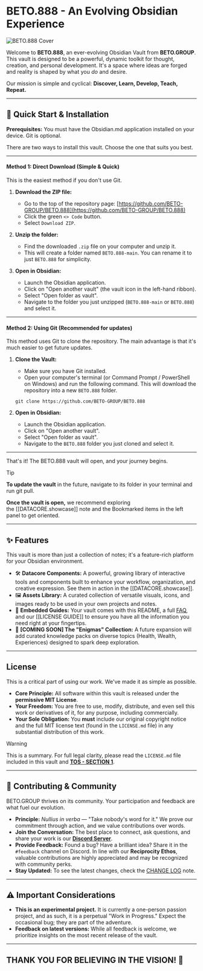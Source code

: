 
# BETO.888 - An Evolving Obsidian Experience

![BETO.888 Cover](_RESOURCES/GIF/beto.888.cover.gif)

Welcome to **BETO.888**, an ever-evolving Obsidian Vault from **BETO.GROUP**. This vault is designed to be a powerful, dynamic toolkit for thought, creation, and personal development. It's a space where ideas are forged and reality is shaped by what you *do* and desire.

Our mission is simple and cyclical: **Discover, Learn, Develop, Teach, Repeat.**

---
## 🚀 Quick Start & Installation
**Prerequisites:** You must have the Obsidian.md application installed on your device. Git is optional.

There are two ways to install this vault. Choose the one that suits you best.

---

#### Method 1: Direct Download (Simple & Quick)
This is the easiest method if you don't use Git.

1.  **Download the ZIP file:**
    - Go to the top of the repository page: [https://github.com/BETO-GROUP/BETO.888](https://github.com/BETO-GROUP/BETO.888)
    - Click the green `<> Code` button.
    - Select `Download ZIP`.

2.  **Unzip the folder:**
    - Find the downloaded `.zip` file on your computer and unzip it.
    - This will create a folder named `BETO.888-main`. You can rename it to just `BETO.888` for simplicity.

3.  **Open in Obsidian:**
    - Launch the Obsidian application.
    - Click on "Open another vault" (the vault icon in the left-hand ribbon).
    - Select "Open folder as vault".
    - Navigate to the folder you just unzipped (`BETO.888-main` or `BETO.888`) and select it.

---

#### Method 2: Using Git (Recommended for updates)
This method uses Git to clone the repository. The main advantage is that it's much easier to get future updates.

1.  **Clone the Vault:**
    - Make sure you have Git installed.
    - Open your computer's terminal (or Command Prompt / PowerShell on Windows) and run the following command. This will download the repository into a new `BETO.888` folder.
    ```shell
    git clone https://github.com/BETO-GROUP/BETO.888
    ```

2.  **Open in Obsidian:**
    - Launch the Obsidian application.
    - Click on "Open another vault".
    - Select "Open folder as vault".
    - Navigate to the `BETO.888` folder you just cloned and select it.

---

That's it! The BETO.888 vault will open, and your journey begins.

> [!TIP]
> **To update the vault** in the future, navigate to its folder in your terminal and run git pull.
> 
> **Once the vault is open,** we recommend exploring the [[DATACORE.showcase]] note and the Bookmarked items in the left panel to get oriented.

---

## ✨ Features

This vault is more than just a collection of notes; it's a feature-rich platform for your Obsidian environment.

*   🛠️ **Datacore Components:** A powerful, growing library of interactive tools and components built to enhance your workflow, organization, and creative expression. See them in action in the [[DATACORE.showcase]].
*   🖼️ **Assets Library:** A curated collection of versatile visuals, icons, and images ready to be used in your own projects and notes.
*   📜 **Embedded Guides:** Your vault comes with this README, a full [FAQ](https://www.beto.group/faq), and our [[LICENSE GUIDE]] to ensure you have all the information you need right at your fingertips.
*   🔮 **[COMING SOON] The "Enigmas" Collection:** A future expansion will add curated knowledge packs on diverse topics (Health, Wealth, Experiences) designed to spark deep exploration.

-------
##  License

This is a critical part of using our work. We've made it as simple as possible.

*   **Core Principle:** All software within this vault is released under the **permissive MIT License**.
*   **Your Freedom:** You are free to use, modify, distribute, and even sell this work or derivatives of it, for any purpose, including commercially.
*   **Your Sole Obligation:** You **must** include our original copyright notice and the full MIT license text (found in the `LICENSE.md` file) in any substantial distribution of this work.

> [!WARNING]
> This is a summary. For full legal clarity, please read the `LICENSE.md` file included in this vault and **[TOS - SECTION 1](https://www.beto.group/terms_of_service#1.+Licensing+Model)**.

---

## 🤝 Contributing & Community

BETO.GROUP thrives on its community. Your participation and feedback are what fuel our evolution.

*   **Principle:** *Nullius in verba* — "Take nobody's word for it." We prove our commitment through action, and we value contributions over words.
*   **Join the Conversation:** The best place to connect, ask questions, and share your work is our **[Discord Server](https://discord.gg/6rDp4q4Y2B)**.
*   **Provide Feedback:** Found a bug? Have a brilliant idea? Share it in the `#feedback` channel on Discord. In line with our **Reciprocity Ethos**, valuable contributions are highly appreciated and may be recognized with community perks.
*   **Stay Updated:** To see the latest changes, check the [CHANGE LOG](_OPERATION/PUBLIC/DEVLOG/CHANGE%20LOG.md) note.

---

## ⚠️ Important Considerations

*   **This is an experimental project.** It is currently a one-person passion project, and as such, it is a perpetual "Work in Progress." Expect the occasional bug; they are part of the adventure.
*   **Feedback on latest versions:** While all feedback is welcome, we prioritize insights on the most recent release of the vault.

---

## **THANK YOU FOR BELIEVING IN THE VISION! 🫡**

